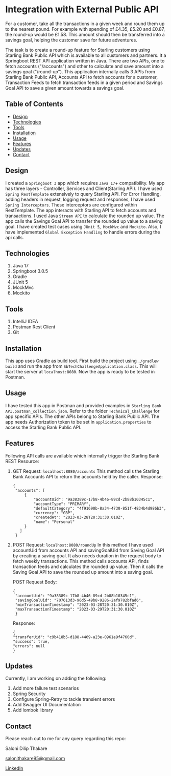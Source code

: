 # Integration with External Public API

For a customer, take all the transactions in a given week and round them up to the nearest
pound. For example with spending of £4.35, £5.20 and £0.87, the round-up would be £1.58.
This amount should then be transferred into a savings goal, helping the customer save for
future adventures.

The task is to create a round-up feature for Starling customers using Starling Bank Public API which is available to all customers and partners.
It a Springboot REST API application written in Java. There are two APIs, one to fetch accounts ("/accounts") and other to calculate and save amount into a savings goal ("/round-up").
This application internally calls 3 APIs from Starling Bank Public API, Accounts API to fetch accounts for a customer, Transaction Feeds to fetch transaction feeds in a given period and Savings Goal API
to save a given amount towards a savings goal.



## Table of Contents

- [Design](#design)
- [Technologies](#technologies)
- [Tools](#tools)
- [Installation](#installation)
- [Usage](#usage)
- [Features](#features)
- [Updates](#updates)
- [Contact](#contact)

## Design
I created a ```Springboot 3``` app which requires ```Java 17```+ compatibility. My app has three layers - Controller, Services and Client(Starling API). I have used ```Spring RestTemplate``` extensively to query Starling API. For Error Handling, adding headers in request, logging request and responses, I have used ```Spring Interceptors```. These interceptors are configured within RestTemplate. The app interacts with Starling API to fetch accounts and transactions. I used Java ```Stream API``` to calculate the rounded up value. The app calls the Savings Goal API to transfer the rounded up value to a saving goal. 
I have created test cases using ```JUnit 5```,``` MockMvc``` and ```Mockito```. Also, I have implemented ```Global Exception Handling``` to handle errors during the api calls. 

## Technologies
1. Java 17
2. Springboot 3.0.5
3. Gradle
4. JUnit 5
5. MockMvc
6. Mockito

## Tools
1. IntelliJ IDEA
2. Postman Rest Client
3. Git

## Installation

This app uses Gradle as build tool. First build the project using ```./gradlew build``` and run the app from ```SbTechChallengeApplication.class```. This will start the
server at ```localhost:8080```. Now the app is ready to be tested in Postman.


## Usage

I have tested this app in Postman and provided examples in ```Starling Bank API.postman_collection.json```. Refer to the folder ```Technical_Challenge``` for app specific
APIs. The other APIs belong to Starling Bank Public API. The app needs Authorization token to be set in ```application.properties``` to access the Starling Bank Public API.

## Features

Following API calls are available which internally trigger the Starling Bank REST Resource: 
1. GET Request: ```localhost:8080/accounts```
   This method calls the Starling Bank Accounts API to return the accounts held by the caller.
   Response: 
   
   ```
   {
    "accounts": [
        {
            "accountUid": "9a38389c-17b8-4b46-89cd-2b88b10345c1",
            "accountType": "PRIMARY",
            "defaultCategory": "4f91690b-8a34-4730-851f-4834b4d986b3",
            "currency": "GBP",
            "createdAt": "2023-03-28T20:31:30.010Z",
            "name": "Personal"
        }
      ]
    }
    ```

2. POST Request: ```localhost:8080/roundUp```
   In this method I have used accountUid from accounts API and savingGoalUid from Saving Goal API by creating a saving goal. It also needs duration in the request body to fetch weekly transactions.
   This method calls accounts API, finds transaction feeds and calculates the rounded up value. Then it calls the Saving Goal API to save the rounded up amount into a saving goal.

   POST Request Body:
   
   ```
   {
    "accountUid": "9a38389c-17b8-4b46-89cd-2b88b10345c1",
    "savingGoalUid": "707613d3-96d5-49b8-9286-2af9782bfad6",
    "minTransactionTimestamp": "2023-03-28T20:31:30.010Z",
    "maxTransactionTimestamp": "2023-03-29T20:31:30.010Z"
    }
    ```
   
   Response:
   
    ```
    {
    "transferUid": "c9b418b5-d188-4469-a23e-0961e9f4760d",
    "success": true,
    "errors": null
    }
    ```

## Updates
Currently, I am working on adding the following: 
1. Add more failure test scenarios
2. Spring Security
3. Configure Spring-Retry to tackle transient errors
4. Add Swagger UI Documentation
5. Add lombok library


## Contact
Please reach out to me for any query regarding this repo: 

Saloni Dilip Thakare

salonithakare95@gmail.com

[LinkedIn](https://www.linkedin.com/in/saloni-dilip-thakare-762034105/)

